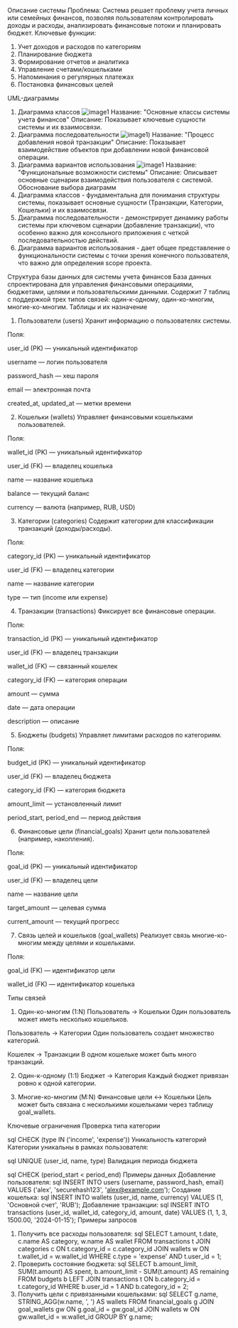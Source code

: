 

Описание системы
Проблема: Система решает проблему учета личных или семейных финансов, позволяя пользователям контролировать доходы и расходы, анализировать финансовые потоки и планировать бюджет.
Ключевые функции:
1.	Учет доходов и расходов по категориям
2.	Планирование бюджета
3.	Формирование отчетов и аналитика
4.	Управление счетами/кошельками
5.	Напоминания о регулярных платежах
6.	Постановка финансовых целей
   
UML-диаграммы
1. Диаграмма классов ![image1](https://github.com/Bist888/efhhhhhhhhhhhht-p/blob/main/docsdiagrams/диаграма%20классов.png)
Название: "Основные классы системы учета финансов"
Описание: Показывает ключевые сущности системы и их взаимосвязи.
2. Диаграмма последовательности  ![image1](https://github.com/Bist888/efhhhhhhhhhhhht-p/blob/main/docsdiagrams/диаграмма%20последовательсоти.png))
Название: "Процесс добавления новой транзакции"
Описание: Показывает взаимодействие объектов при добавлении новой финансовой операции.
3. Диаграмма вариантов использования ![image1](https://github.com/Bist888/efhhhhhhhhhhhht-p/blob/main/docsdiagrams/диаграмма%20использовния.png)
Название: "Функциональные возможности системы"
Описание: Описывает основные сценарии взаимодействия пользователя с системой.
Обоснование выбора диаграмм
1.	Диаграмма классов - фундаментальна для понимания структуры системы, показывает основные сущности (Транзакции, Категории, Кошельки) и их взаимосвязи.
2.	Диаграмма последовательности - демонстрирует динамику работы системы при ключевом сценарии (добавление транзакции), что особенно важно для консольного приложения с четкой последовательностью действий.
3.	Диаграмма вариантов использования - дает общее представление о функциональности системы с точки зрения конечного пользователя, что важно для определения scope проекта.


Структура базы данных для системы учета финансов
База данных спроектирована для управления финансовыми операциями, бюджетами, целями и пользовательскими данными. Содержит 7 таблиц с поддержкой трех типов связей: один-к-одному, один-ко-многим, многие-ко-многим.
Таблицы и их назначение

1. Пользователи (users)
Хранит информацию о пользователях системы.

Поля:

user_id (PK) — уникальный идентификатор

username — логин пользователя

password_hash — хеш пароля

email — электронная почта

created_at, updated_at — метки времени

2. Кошельки (wallets)
Управляет финансовыми кошельками пользователей.

Поля:

wallet_id (PK) — уникальный идентификатор

user_id (FK) — владелец кошелька

name — название кошелька

balance — текущий баланс

currency — валюта (например, RUB, USD)

3. Категории (categories)
Содержит категории для классификации транзакций (доходы/расходы).

Поля:

category_id (PK) — уникальный идентификатор

user_id (FK) — владелец категории

name — название категории

type — тип (income или expense)

4. Транзакции (transactions)
Фиксирует все финансовые операции.

Поля:

transaction_id (PK) — уникальный идентификатор

user_id (FK) — владелец транзакции

wallet_id (FK) — связанный кошелек

category_id (FK) — категория операции

amount — сумма

date — дата операции

description — описание

5. Бюджеты (budgets)
Управляет лимитами расходов по категориям.

Поля:

budget_id (PK) — уникальный идентификатор

user_id (FK) — владелец бюджета

category_id (FK) — категория бюджета

amount_limit — установленный лимит

period_start, period_end — период действия

6. Финансовые цели (financial_goals)
Хранит цели пользователей (например, накопления).

Поля:

goal_id (PK) — уникальный идентификатор

user_id (FK) — владелец цели

name — название цели

target_amount — целевая сумма

current_amount — текущий прогресс

7. Связь целей и кошельков (goal_wallets)
Реализует связь многие-ко-многим между целями и кошельками.

Поля:

goal_id (FK) — идентификатор цели

wallet_id (FK) — идентификатор кошелька

Типы связей
1. Один-ко-многим (1:N)
Пользователь → Кошельки
Один пользователь может иметь несколько кошельков.

Пользователь → Категории
Один пользователь создает множество категорий.

Кошелек → Транзакции
В одном кошельке может быть много транзакций.

2. Один-к-одному (1:1)
Бюджет → Категория
Каждый бюджет привязан ровно к одной категории.

3. Многие-ко-многим (M:N)
Финансовые цели ↔ Кошельки
Цель может быть связана с несколькими кошельками через таблицу goal_wallets.

Ключевые ограничения
Проверка типа категории

sql
CHECK (type IN ('income', 'expense'))
Уникальность категорий
Категории уникальны в рамках пользователя:

sql
UNIQUE (user_id, name, type)
Валидация периода бюджета

sql
CHECK (period_start < period_end)
Примеры данных
Добавление пользователя:
sql
INSERT INTO users (username, password_hash, email) 
VALUES ('alex', 'securehash123', 'alex@example.com');
Создание кошелька:
sql
INSERT INTO wallets (user_id, name, currency) 
VALUES (1, 'Основной счет', 'RUB');
Добавление транзакции:
sql
INSERT INTO transactions (user_id, wallet_id, category_id, amount, date) 
VALUES (1, 1, 3, 1500.00, '2024-01-15');
Примеры запросов
1. Получить все расходы пользователя:
sql
SELECT t.amount, t.date, c.name AS category, w.name AS wallet 
FROM transactions t
JOIN categories c ON t.category_id = c.category_id
JOIN wallets w ON t.wallet_id = w.wallet_id
WHERE c.type = 'expense' AND t.user_id = 1;
2. Проверить состояние бюджета:
sql
SELECT 
  b.amount_limit, 
  SUM(t.amount) AS spent,
  b.amount_limit - SUM(t.amount) AS remaining
FROM budgets b
LEFT JOIN transactions t ON b.category_id = t.category_id
WHERE b.user_id = 1 AND b.category_id = 2;
3. Получить цели с привязанными кошельками:
sql
SELECT g.name, STRING_AGG(w.name, ', ') AS wallets
FROM financial_goals g
JOIN goal_wallets gw ON g.goal_id = gw.goal_id
JOIN wallets w ON gw.wallet_id = w.wallet_id
GROUP BY g.name;
